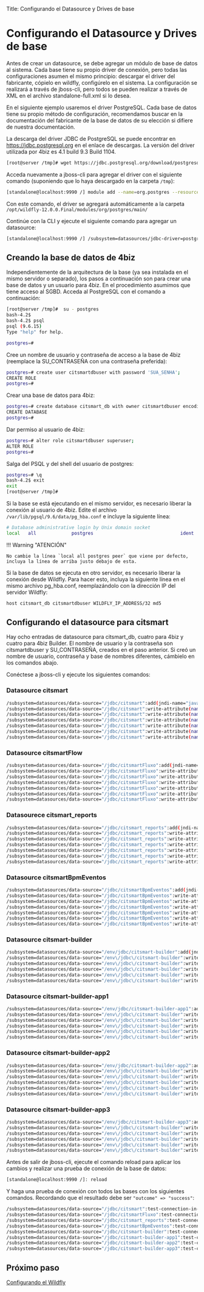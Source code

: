 Title: Configurando el Datasource y Drives de base

# Configurando el Datasource y Drives de base

Antes de crear un datasource, se debe agregar un módulo de base de datos al sistema. Cada base tiene su propio driver de conexión, pero todas las configuraciones asumen el mismo principio: descargar el driver del fabricante, cópielo en wildfly, configúrelo en el sistema. La configuración se realizará a través de jboss-cli, pero todos se pueden realizar a través de XML en el archivo standalone-full.xml si lo desea.

En el siguiente ejemplo usaremos el driver PostgreSQL. Cada base de datos tiene su propio método de configuración, recomendamos buscar en la documentación del fabricante de la base de datos de su elección si difiere de nuestra documentación.

La descarga del driver JDBC de PostgreSQL se puede encontrar en https://jdbc.postgresql.org en el enlace de descargas. La versión del driver utilizada por 4biz es 4.1 build 9.3 Build 1104.

```sh
[root@server /tmp]# wget https://jdbc.postgresql.org/download/postgresql-9.3-1104.jdbc41.jar
```

Acceda nuevamente a jboss-cli para agregar el driver con el siguiente comando (suponiendo que lo haya descargado en la carpeta `/tmp`):

```sh
[standalone@localhost:9990 /] module add --name=org.postgres --resources=/tmp/postgresql-9.3-1104.jdbc41.jar --dependencies=javax.api,javax.transaction.api
```

Con este comando, el driver se agregará automáticamente a la carpeta `/opt/wildfly-12.0.0.Final/modules/org/postgres/main/`

Continúe con la CLI y ejecute el siguiente comando para agregar un datasource:

```sh
[standalone@localhost:9990 /] /subsystem=datasources/jdbc-driver=postgres:add(driver-name="postgres",driver-module-name="org.postgres",driver-xa-datasource-class-name=org.postgresql.xa.PGXADataSource
```

## Creando la base de datos de 4biz

Independientemente de la arquitectura de la base (ya sea instalada en el mismo servidor o separado), los pasos a continuación son para crear una base de datos y un usuario para 4biz. En el procedimiento asumimos que tiene acceso al SGBD. Acceda al PostgreSQL con el comando a continuación:

```sh
[root@server /tmp]#  su - postgres
bash-4.2$
bash-4.2$ psql
psql (9.6.15)
Type "help" for help.

postgres=#
```
Cree un nombre de usuario y contraseña de acceso a la base de 4biz (reemplace la SU_CONTRASEÑA con una contraseña preferida):

```sh
postgres=# create user citsmartdbuser with password 'SUA_SENHA';
CREATE ROLE
postgres=#
```
Crear una base de datos para 4biz:

```sh
postgres=# create database citsmart_db with owner citsmartdbuser encoding 'UTF8' tablespace pg_default;
CREATE DATABASE
postgres=#
```
Dar permiso al usuario de 4biz:

```sh
postgres=# alter role citsmartdbuser superuser;
ALTER ROLE
postgres=#
```

Salga del PSQL y del shell del usuario de postgres:

```sh
postgres=# \q
bash-4.2$ exit
exit
[root@server /tmp]#
```
Si la base se está ejecutando en el mismo servidor, es necesario liberar la conexión al usuario de 4biz. Edite el archivo  `/var/lib/pgsql/9.6/data/pg_hba.conf` e incluye la siguiente línea:

```sh
# Database administrative login by Unix domain socket
local   all             postgres                                ident
```
!!! Warning "ATENCIÓN"

    No cambie la línea `local all postgres peer` que viene por defecto, incluya la línea de arriba justo debajo de esta.


Si la base de datos se ejecuta en otro servidor, es necesario liberar la conexión desde Wildfly. Para hacer esto, incluya la siguiente línea en el mismo archivo pg_hba.conf, reemplazándolo con la dirección IP del servidor Wildfly:

```sh
host citsmart_db citsmartdbuser WILDFLY_IP_ADDRESS/32 md5

```

## Configurando el datasource para citsmart

Hay ocho entradas de datasource para citsmart_db, cuatro para 4biz y cuatro para 4biz Builder. El nombre de usuario y la contraseña son citsmartdbuser y SU_CONTRASEÑA, creados en el paso anterior. Si creó un nombre de usuario, contraseña y base de nombres diferentes, cámbielo en los comandos abajo.

Conéctese a jboss-cli y ejecute los siguientes comandos:

### Datasource citsmart

```sh
/subsystem=datasources/data-source="/jdbc/citsmart":add(jndi-name="java:/jdbc/citsmart",driver-name="postgres",connection-url="jdbc:postgresql://pgdata.citsmart.com:5432/citsmart_db",user-name="citsmartdbuser",password="exemplo123",driver-class="org.postgresql.Driver", enabled=true, use-java-context=true)
/subsystem=datasources/data-source="/jdbc/citsmart":write-attribute(name=min-pool-size,value=10)
/subsystem=datasources/data-source="/jdbc/citsmart":write-attribute(name=max-pool-size,value=300)
/subsystem=datasources/data-source="/jdbc/citsmart":write-attribute(name=pool-prefill,value=true)
/subsystem=datasources/data-source="/jdbc/citsmart":write-attribute(name=flush-strategy,value=FailingConnectionOnly)
/subsystem=datasources/data-source="/jdbc/citsmart":write-attribute(name=blocking-timeout-wait-millis,value=60000)
/subsystem=datasources/data-source="/jdbc/citsmart":write-attribute(name=idle-timeout-minutes,value=5)
```

### Datasource citsmartFlow

```sh
/subsystem=datasources/data-source="/jdbc/citsmartFluxo":add(jndi-name="java:/jdbc/citsmartFluxo",driver-name="postgres",connection-url="jdbc:postgresql://pgdata.citsmart.com:5432/citsmart_db",user-name="citsmartdbuser",password="exemplo123",driver-class="org.postgresql.Driver", enabled=true, use-java-context=true)
/subsystem=datasources/data-source="/jdbc/citsmartFluxo":write-attribute(name=min-pool-size,value=10)
/subsystem=datasources/data-source="/jdbc/citsmartFluxo":write-attribute(name=max-pool-size,value=300)
/subsystem=datasources/data-source="/jdbc/citsmartFluxo":write-attribute(name=pool-prefill,value=true)
/subsystem=datasources/data-source="/jdbc/citsmartFluxo":write-attribute(name=flush-strategy,value=FailingConnectionOnly)
/subsystem=datasources/data-source="/jdbc/citsmartFluxo":write-attribute(name=blocking-timeout-wait-millis,value=60000)
/subsystem=datasources/data-source="/jdbc/citsmartFluxo":write-attribute(name=idle-timeout-minutes,value=5)
```

### Datasourece citsmart_reports

```sh
/subsystem=datasources/data-source="/jdbc/citsmart_reports":add(jndi-name="java:/jdbc/citsmart_reports",driver-name="postgres",connection-url="jdbc:postgresql://pgdata.citsmart.com:5432/citsmart_db",user-name="citsmartdbuser",password="exemplo123",driver-class="org.postgresql.Driver", enabled=true, use-java-context=true)
/subsystem=datasources/data-source="/jdbc/citsmart_reports":write-attribute(name=min-pool-size,value=10)
/subsystem=datasources/data-source="/jdbc/citsmart_reports":write-attribute(name=max-pool-size,value=300)
/subsystem=datasources/data-source="/jdbc/citsmart_reports":write-attribute(name=pool-prefill,value=true)
/subsystem=datasources/data-source="/jdbc/citsmart_reports":write-attribute(name=flush-strategy,value=FailingConnectionOnly)
/subsystem=datasources/data-source="/jdbc/citsmart_reports":write-attribute(name=blocking-timeout-wait-millis,value=60000)
/subsystem=datasources/data-source="/jdbc/citsmart_reports":write-attribute(name=idle-timeout-minutes,value=5)
```

### Datasource citsmartBpmEventos

```sh
/subsystem=datasources/data-source="/jdbc/citsmartBpmEventos":add(jndi-name="java:/jdbc/citsmartBpmEventos",driver-name="postgres",connection-url="jdbc:postgresql://pgdata.citsmart.com:5432/citsmart_db",user-name="citsmartdbuser",password="exemplo123",driver-class="org.postgresql.Driver", enabled=true, use-java-context=true)
/subsystem=datasources/data-source="/jdbc/citsmartBpmEventos":write-attribute(name=min-pool-size,value=10)
/subsystem=datasources/data-source="/jdbc/citsmartBpmEventos":write-attribute(name=max-pool-size,value=300)
/subsystem=datasources/data-source="/jdbc/citsmartBpmEventos":write-attribute(name=pool-prefill,value=true)
/subsystem=datasources/data-source="/jdbc/citsmartBpmEventos":write-attribute(name=flush-strategy,value=FailingConnectionOnly)
/subsystem=datasources/data-source="/jdbc/citsmartBpmEventos":write-attribute(name=blocking-timeout-wait-millis,value=60000)
/subsystem=datasources/data-source="/jdbc/citsmartBpmEventos":write-attribute(name=idle-timeout-minutes,value=5
```

### Datasource citsmart-builder

```sh
/subsystem=datasources/data-source="/env/jdbc/citsmart-builder":add(jndi-name="java:/env/jdbc/citsmart-builder",driver-name="postgres",connection-url="jdbc:postgresql://pgdata.citsmart.com:5432/citsmart_db",user-name="citsmartdbuser",password="exemplo123",driver-class="org.postgresql.Driver", enabled=true, use-java-context=true)
/subsystem=datasources/data-source="/env\/jdbc\/citsmart-builder":write-attribute(name=min-pool-size,value=10)
/subsystem=datasources/data-source="/env\/jdbc\/citsmart-builder":write-attribute(name=max-pool-size,value=300)
/subsystem=datasources/data-source="/env\/jdbc\/citsmart-builder":write-attribute(name=pool-prefill,value=true)
/subsystem=datasources/data-source="/env\/jdbc\/citsmart-builder":write-attribute(name=flush-strategy,value=FailingConnectionOnly)
/subsystem=datasources/data-source="/env\/jdbc\/citsmart-builder":write-attribute(name=blocking-timeout-wait-millis,value=60000)#
```

### Datasource citsmart-builder-app1

```sh
/subsystem=datasources/data-source="/env/jdbc/citsmart-builder-app1":add(jndi-name="java:/env/jdbc/citsmart-builder-app1",driver-name="postgres",connection-url="jdbc:postgresql://pgdata.citsmart.com:5432/citsmart_db",user-name="citsmartdbuser",password="exemplo123",driver-class="org.postgresql.Driver", enabled=true, use-java-context=true)
/subsystem=datasources/data-source="/env\/jdbc\/citsmart-builder":write-attribute(name=min-pool-size,value=10)
/subsystem=datasources/data-source="/env\/jdbc\/citsmart-builder":write-attribute(name=max-pool-size,value=300)
/subsystem=datasources/data-source="/env\/jdbc\/citsmart-builder":write-attribute(name=pool-prefill,value=true)
/subsystem=datasources/data-source="/env\/jdbc\/citsmart-builder":write-attribute(name=flush-strategy,value=FailingConnectionOnly)
/subsystem=datasources/data-source="/env\/jdbc\/citsmart-builder":write-attribute(name=blocking-timeout-wait-millis,value=60000)
```

### Datasource citsmart-builder-app2

```sh
/subsystem=datasources/data-source="/env/jdbc/citsmart-builder-app2":add(jndi-name="java:/env/jdbc/citsmart-builder-app2",driver-name="postgres",connection-url="jdbc:postgresql://pgdata.citsmart.com:5432/citsmart_db",user-name="citsmartdbuser",password="exemplo123",driver-class="org.postgresql.Driver", enabled=true, use-java-context=true)
/subsystem=datasources/data-source="/env\/jdbc\/citsmart-builder":write-attribute(name=min-pool-size,value=10)
/subsystem=datasources/data-source="/env\/jdbc\/citsmart-builder":write-attribute(name=max-pool-size,value=300)
/subsystem=datasources/data-source="/env\/jdbc\/citsmart-builder":write-attribute(name=pool-prefill,value=true)
/subsystem=datasources/data-source="/env\/jdbc\/citsmart-builder":write-attribute(name=flush-strategy,value=FailingConnectionOnly)
/subsystem=datasources/data-source="/env\/jdbc\/citsmart-builder":write-attribute(name=blocking-timeout-wait-millis,value=60000)
```
### Datasource citsmart-builder-app3

```sh
/subsystem=datasources/data-source="/env/jdbc/citsmart-builder-app3":add(jndi-name="java:/env/jdbc/citsmart-builder-app3",driver-name="postgres",connection-url="jdbc:postgresql://pgdata.citsmart.com:5432/citsmart_db",user-name="citsmartdbuser",password="exemplo123",driver-class="org.postgresql.Driver", enabled=true, use-java-context=true)
/subsystem=datasources/data-source="/env\/jdbc\/citsmart-builder":write-attribute(name=min-pool-size,value=10)
/subsystem=datasources/data-source="/env\/jdbc\/citsmart-builder":write-attribute(name=max-pool-size,value=300)
/subsystem=datasources/data-source="/env\/jdbc\/citsmart-builder":write-attribute(name=pool-prefill,value=true)
/subsystem=datasources/data-source="/env\/jdbc\/citsmart-builder":write-attribute(name=flush-strategy,value=FailingConnectionOnly)
/subsystem=datasources/data-source="/env\/jdbc\/citsmart-builder":write-attribute(name=blocking-timeout-wait-millis,value=60000)
```

Antes de salir de jboss-cli, ejecute el comando reload para aplicar los cambios y realizar una prueba de conexión de la base de datos:

```sh
[standalone@localhost:9990 /]: reload
```
Y haga una prueba de conexión con todos las bases con los siguientes comandos. Recordando que el resultado debe ser `"outcome" => "success"`:

``` sh
/subsystem=datasources/data-source="/jdbc/citsmart":test-connection-in-pool
/subsystem=datasources/data-source="/jdbc/citsmartFluxo":test-connection-in-pool
/subsystem=datasources/data-source="/jdbc/citsmart_reports":test-connection-in-pool
/subsystem=datasources/data-source="/jdbc/citsmartBpmEventos":test-connection-in-pool
/subsystem=datasources/data-source="/jdbc/citsmart-builder":test-connection-in-pool
/subsystem=datasources/data-source="/jdbc/citsmart-builder-app1":test-connection-in-pool
/subsystem=datasources/data-source="/jdbc/citsmart-builder-app2":test-connection-in-pool
/subsystem=datasources/data-source="/jdbc/citsmart-builder-app3":test-connection-in-pool
```

## Próximo paso

[Configurando el Wildfly][1]

[1]:/es-es/4biz-helium/get-started/installation-and-upgrade/perform-installation/conf-wildfly.html

